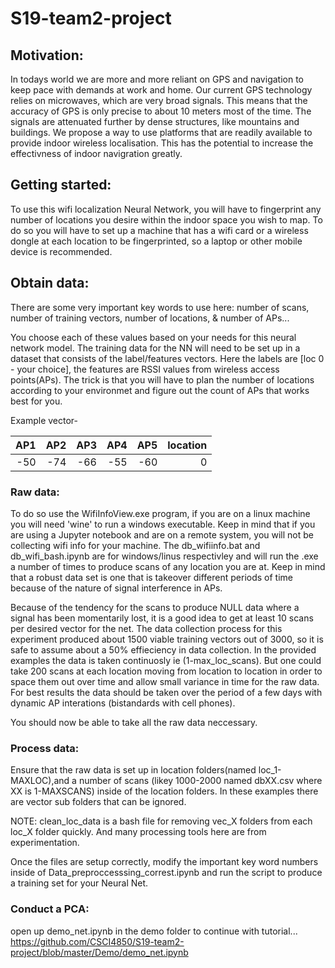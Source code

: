 # S19-team2-project

## Motivation:

In todays world we are more and more reliant on GPS and navigation to keep pace with demands at work and home.  Our current GPS technology relies on microwaves, which are very broad signals.  This means that the accuracy of GPS is only precise to about 10 meters most of the time.  The signals are attenuated further by dense structures, like mountains and buildings.  We propose a way to use platforms that are readily available to provide indoor wireless localisation.  This has the potential to increase the effectivness of indoor navigration greatly.

## Getting started:

To use this wifi localization Neural Network, you will have to fingerprint any number of locations you desire within the indoor space you wish to map.  To do so you will have to set up a machine that has a wifi card or a wireless dongle at each location to be fingerprinted, so a laptop or other mobile device is recommended.

## Obtain data:

There are some very important key words to use here: number of scans, number of training vectors, number of locations, & number of APs...

You choose each of these values based on your needs for this neural network model.  The training data for the NN will need to be set up in a dataset that consists of the label/features vectors.  Here the labels are [loc 0 - your choice], the features are RSSI values from wireless access points(APs).  The trick is that you will have to plan the number of locations according to your environmet and figure out the count of APs that works best for you.

Example vector-

AP1  | AP2 | AP3  | AP4 | AP5 |  location  
----:|----:| ----:|----:|----:|----------:
-50  | -74 | -66  | -55 | -60 |0          |

### Raw data:

To do so use the WifiInfoView.exe program, if you are on a linux machine you will need 'wine' to run a windows executable.  Keep in mind that if you are using a Jupyter notebook and are on a remote system, you will not be collecting wifi info for your machine.  The db_wifiinfo.bat and db_wifi_bash.ipynb are for windows/linus respectivley and will run the .exe a number of times to produce scans of any location you are at.  Keep in mind that a robust data set is one that is takeover different periods of time because of the nature of signal interference in APs.

Because of the tendency for the scans to produce NULL data where a signal has been momentarily lost, it is a good idea to get at least 10 scans per desired vector for the net.  The data collection process for this experiment produced about 1500 viable training vectors out of 3000, so it is safe to assume about a 50% effieciency in data collection.  In the provided examples the data is taken continuosly ie (1-max_loc_scans). But one could take 200 scans at each location moving from location to location in order to space them out over time and allow small variance in time for the raw data.  For best results the data should be taken over the period of a few days with dynamic AP interations (bistandards with cell phones).

You should now be able to take all the raw data neccessary.

### Process data:

Ensure that the raw data is set up in location folders(named loc_1-MAXLOC),and a number of scans (likey 1000-2000 named dbXX.csv where XX is 1-MAXSCANS) inside of the location folders.  In these examples there are vector sub folders that can be ignored.

NOTE: clean_loc_data is a bash file for removing vec_X folders from each loc_X folder quickly.  And many processing tools here are from experimentation.

Once the files are setup correctly, modify the important key word numbers inside of Data_preproccesssing_correst.ipynb and run the script to produce a training set for your Neural Net.

### Conduct a PCA:

open up demo_net.ipynb in the demo folder to continue with tutorial...
https://github.com/CSCI4850/S19-team2-project/blob/master/Demo/demo_net.ipynb